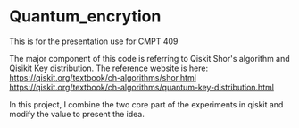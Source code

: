# Quantum_encrytion

This is for the presentation use for CMPT 409

The major component of this code is referring to Qiskit Shor's algorithm and Qisikit Key distribution. The reference website is here:
https://qiskit.org/textbook/ch-algorithms/shor.html
https://qiskit.org/textbook/ch-algorithms/quantum-key-distribution.html

In this project, I combine the two core part of the experiments in qiskit and modify the value to present the idea.
